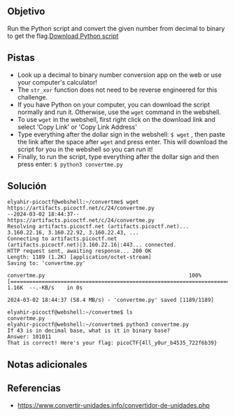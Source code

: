 ## Objetivo
Run the Python script and convert the given number from decimal to binary to get the flag.[Download Python script](https://artifacts.picoctf.net/c/24/convertme.py)

## Pistas
- Look up a decimal to binary number conversion app on the web or use your computer's calculator!
- The `str_xor` function does not need to be reverse engineered for this challenge.
- If you have Python on your computer, you can download the script normally and run it. Otherwise, use the `wget` command in the webshell.
- To use `wget` in the webshell, first right click on the download link and select 'Copy Link' or 'Copy Link Address'
- Type everything after the dollar sign in the webshell: `$ wget` , then paste the link after the space after `wget` and press enter. This will download the script for you in the webshell so you can run it!
- Finally, to run the script, type everything after the dollar sign and then press enter: `$ python3 convertme.py`

## Solución
```
elyahir-picoctf@webshell:~/convertme$ wget https://artifacts.picoctf.net/c/24/convertme.py
--2024-03-02 18:44:37--  https://artifacts.picoctf.net/c/24/convertme.py
Resolving artifacts.picoctf.net (artifacts.picoctf.net)... 3.160.22.16, 3.160.22.92, 3.160.22.43, ...
Connecting to artifacts.picoctf.net (artifacts.picoctf.net)|3.160.22.16|:443... connected.
HTTP request sent, awaiting response... 200 OK
Length: 1189 (1.2K) [application/octet-stream]
Saving to: 'convertme.py'

convertme.py                                              100%[==================================================================================================================================>]   1.16K  --.-KB/s    in 0s      

2024-03-02 18:44:37 (58.4 MB/s) - 'convertme.py' saved [1189/1189]

elyahir-picoctf@webshell:~/convertme$ ls
convertme.py
elyahir-picoctf@webshell:~/convertme$ python3 convertme.py 
If 43 is in decimal base, what is it in binary base?
Answer: 101011
That is correct! Here's your flag: picoCTF{4ll_y0ur_b4535_722f6b39}
```

## Notas adicionales


## Referencias
- https://www.convertir-unidades.info/convertidor-de-unidades.php
